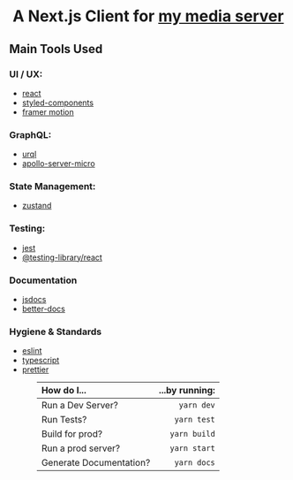 <style type="text/css" rel="stylesheet">

    h1 { 
        text-align: center;
    }
    table { 
        width: 80%;
        margin: 0 auto;
    }
    
</style>

# A Next.js Client for [my media server](https://github.com/PatrickMcLennan/nas_server)

## Main Tools Used

### UI / UX:
 - [react](https://github.com/facebook/react)
 - [styled-components](https://github.com/styled-components/styled-components)
 - [framer motion](https://www.framer.com/motion/)

### GraphQL:
 - [urql](https://github.com/FormidableLabs/urql)
 - [apollo-server-micro](https://github.com/Outpox/apollo-server-micro)

### State Management:
 - [zustand](https://github.com/pmndrs/zustand)

### Testing:
 - [jest](https://github.com/facebook/jest)
 - [@testing-library/react](https://github.com/testing-library/react-testing-library)

### Documentation
 - [jsdocs](https://jsdoc.app/)
 - [better-docs](https://github.com/SoftwareBrothers/better-docs)

### Hygiene & Standards
 - [eslint](https://github.com/eslint/eslint)
 - [typescript](https://github.com/microsoft/TypeScript)
 - [prettier](https://github.com/prettier/prettier)


|How do I...             | ...by running:|
|:---                    |           ---:|
|Run a Dev Server?       | `yarn dev`    |
|Run Tests?              | `yarn test`   |
|Build for prod?         | `yarn build`  |
|Run a prod server?      | `yarn start`  |
|Generate Documentation? | `yarn docs`   |